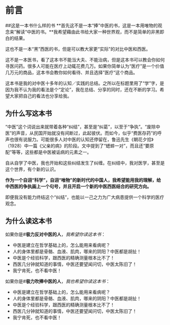 # 前言


##这是一本书什么样的书
**首先这不是一本“捧”中医的书，这是一本用唯物的观念来”解读“中医的书。**我希望藉由此书给大家一种世界观，而不是简单的非黑即白的结果。

这也不是一本“黑”西医的书，但是可以教大家更“实际”的对比中医和西医。

这不是一本医书，看了这本书不能当大夫、不能治病，但是这本书可以教会你如何寻医问药。很多人可能在医疗上动辄花费几万。如果你简单认为“医疗”是一个价值几万元的商品，这本书会教你如何看待、并且选择”医疗“这个商品。

这本书是我的对中医十多年的认知／实践的总结。之所以在标题里用了“学”字，是因为我不认为我的看法是个“定论”，我在总结、分享的同时，还在不断的学习。希望大家把自己的看法也分享给我。




## 为什么写这本书
“中医”这个词说出来就带着各种“纠结”，甚至是“纠葛”，以至于“争执”。“废除中医”的声音，从民国开始就没有间断过，此起彼伏。而如今，似乎“费医存药”的呼声也很有说服力。可能很多人对中医的认知还停留在，鲁迅先生《朝花夕拾》（1928）中一篇《父亲的病》的阶段。文中提到了“蟋蟀一对”，而且还“要原配”等等，这些都是中医被诟病的元素之一。

自从自学了中医，我也开始和这些纠结发生了纠缠。在纠结中，我对医学，甚至是这个世界，有个新的认识。

**作为一个自诩“科学”，自诩“唯物”的新时代的中国人，我希望能用我的理解，给中西医的争执画上一个句号，并且开启一个新的中医西医结合的研究方向。**

即便我没有能力终结这个“纠结”，也能以一己之力为广大病患提供一个科学的医疗观念。

## 为什么读这本书

如果你是\#**极力反对中医的人**，_我希望你读这本书_：

* 中医是建立在哲学基础上的，怎么能用来看病呢？
* 人的身体里都是骨骼、血液、肌肉，哪来的阴阳？中医都是胡扯！
* 中医是个经验科学，跟西医的精确测量根本比不了！
* 西医几分钟就知道的事情，中医还要望闻问切，中医太陈旧了！
* 我宁肯死，也不看中医！



如果你是\#**极力吹捧中医的人**，_我也希望你读这本书_：

* 中医是建立在哲学基础上的，怎么能用来看病呢？
* 人的身体里都是骨骼、血液、肌肉，哪来的阴阳？中医都是胡扯！
* 中医是个经验科学，跟西医的精确测量根本比不了！
* 西医几分钟就知道的事情，中医还要望闻问切，中医太陈旧了！
* 我宁肯死，也不看中医！



